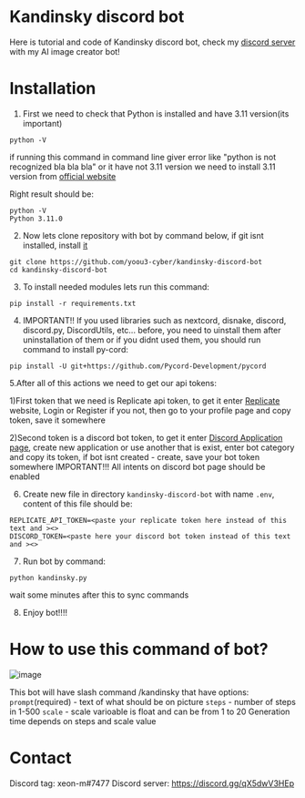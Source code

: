 # Kandinsky discord bot
Here is tutorial and code of Kandinsky discord bot, check my [discord server](https://discord.gg/qX5dwV3HEp) with my AI image creator bot!
#


# Installation

1. First we need to check that Python is installed and have 3.11 version(its important)
```
python -V
```
if running this command in command line giver error like "python is not recognized bla bla bla" or it have not 3.11 version we need to install 3.11 version from [official website](https://www.python.org/downloads/release/python-3110/)

Right result should be:
```
python -V
Python 3.11.0
```

2. Now lets clone repository with bot by command below, if git isnt installed, install [it](https://git-scm.com/downloads)
```
git clone https://github.com/yoou3-cyber/kandinsky-discord-bot
cd kandinsky-discord-bot
```

3. To install needed modules lets run this command:
```
pip install -r requirements.txt
```

4. IMPORTANT!! If you used libraries such as nextcord, disnake, discord, discord.py, DiscordUtils, etc... before, you need to uinstall them after uninstallation of them or if you didnt used them, you should run command to install py-cord:
```
pip install -U git+https://github.com/Pycord-Development/pycord
```

5.After all of this actions we need to get our api tokens:

1)First token that we need is Replicate api token, to get it enter [Replicate](https://replicate.com/) website, Login or Register if you not, then go to your profile page and copy token, save it somewhere

2)Second token is a discord bot token, to get it enter [Discord Application page](https://discord.com/developers/applications), create new application or use another that is exist, enter bot category and copy its token, if bot isnt created - create, save your bot token somewhere
IMPORTANT!!! All intents on discord bot page should be enabled

6. Create new file in directory `kandinsky-discord-bot` with name `.env`, content of this file should be:
```
REPLICATE_API_TOKEN=<paste your replicate token here instead of this text and ><>
DISCORD_TOKEN=<paste here your discord bot token instead of this text and ><>
```

7. Run bot by command:
```
python kandinsky.py
```
wait some minutes after this to sync commands

8. Enjoy bot!!!!

# How to use this command of bot?
![image](https://user-images.githubusercontent.com/118455214/230778796-69a0ff38-e5fe-48e0-ab60-4f86db83ad6b.png)

This bot will have slash command /kandinsky that have options:
`prompt`(required) - text of what should be on picture
`steps` - number of steps in 1-500
`scale` - scale varioable is float and can be from 1 to 20
Generation time depends on steps and scale value

# Contact
Discord tag: xeon-m#7477
Discord server: https://discord.gg/qX5dwV3HEp 
